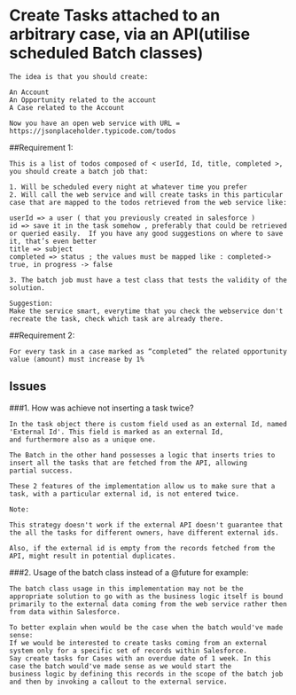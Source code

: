 # Create Tasks attached to an arbitrary case, via an API(utilise scheduled Batch classes)

    The idea is that you should create:

    An Account
    An Opportunity related to the account
    A Case related to the Account

    Now you have an open web service with URL = https://jsonplaceholder.typicode.com/todos

##Requirement 1:

    This is a list of todos composed of < userId, Id, title, completed >, you should create a batch job that:

    1. Will be scheduled every night at whatever time you prefer
    2. Will call the web service and will create tasks in this particular case that are mapped to the todos retrieved from the web service like:

    userId => a user ( that you previously created in salesforce )
    id => save it in the task somehow , preferably that could be retrieved or queried easily.  If you have any good suggestions on where to save it, that’s even better
    title => subject
    completed => status ; the values must be mapped like : completed-> true, in progress -> false

    3. The batch job must have a test class that tests the validity of the solution.

    Suggestion:
    Make the service smart, everytime that you check the webservice don't recreate the task, check which task are already there.

##Requirement 2:

    For every task in a case marked as “completed” the related opportunity value (amount) must increase by 1%

## Issues

###1. How was achieve not inserting a task twice?

    In the task object there is custom field used as an external Id, named 'External Id'. This field is marked as an external Id,
    and furthermore also as a unique one.

    The Batch in the other hand possesses a logic that inserts tries to insert all the tasks that are fetched from the API, allowing
    partial success.

    These 2 features of the implementation allow us to make sure that a task, with a particular external id, is not entered twice.

    Note:

    This strategy doesn't work if the external API doesn't guarantee that the all the tasks for different owners, have different external ids.

    Also, if the external id is empty from the records fetched from the API, might result in potential duplicates.

###2. Usage of the batch class instead of a @future for example:

    The batch class usage in this implementation may not be the appropriate solution to go with as the business logic itself is bound
    primarily to the external data coming from the web service rather then from data within Salesforce.

    To better explain when would be the case when the batch would've made sense:
    If we would be interested to create tasks coming from an external system only for a specific set of records within Salesforce.
    Say create tasks for Cases with an overdue date of 1 week. In this case the batch would've made sense as we would start the
    business logic by defining this records in the scope of the batch job and then by invoking a callout to the external service.

